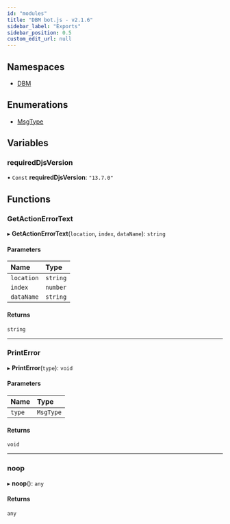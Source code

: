 ```yaml
---
id: "modules"
title: "DBM bot.js - v2.1.6"
sidebar_label: "Exports"
sidebar_position: 0.5
custom_edit_url: null
---
```


## Namespaces

- [DBM](namespaces/DBM.md)

## Enumerations

- [MsgType](enums/MsgType.md)

## Variables

### requiredDjsVersion

• `Const` **requiredDjsVersion**: ``"13.7.0"``

## Functions

### GetActionErrorText

▸ **GetActionErrorText**(`location`, `index`, `dataName`): `string`

#### Parameters

| Name | Type |
| :------ | :------ |
| `location` | `string` |
| `index` | `number` |
| `dataName` | `string` |

#### Returns

`string`

___

### PrintError

▸ **PrintError**(`type`): `void`

#### Parameters

| Name | Type |
| :------ | :------ |
| `type` | `MsgType` |

#### Returns

`void`

___

### noop

▸ **noop**(): `any`

#### Returns

`any`
